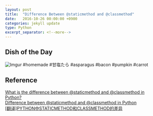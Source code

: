 ```yaml
---
layout: post
title:  "Difference Between @staticmethod and @classmethod"
date:   2016-10-26 00:00:00 +0900
categories: jekyll update
type: Python
excerpt_separator: <!--more-->
---
```

<!--more-->


Dish of the Day
---

![Imgur](http://i.imgur.com/rqwvWjm.jpg)
#homemade #甘塩たら #asparagus #bacon #pumpkin #carrot

Reference
---
[What is the difference between @staticmethod and @classmethod in Python?][R1]<br />
[Difference between @staticmethod and @classmethod in Python][R2]<br />
[[翻译]PYTHON中STATICMETHOD和CLASSMETHOD的差异][R3]


[R1]: http://stackoverflow.com/questions/136097/what-is-the-difference-between-staticmethod-and-classmethod-in-python
[R2]: http://pythoncentral.io/difference-between-staticmethod-and-classmethod-in-python/
[R3]: http://www.wklken.me/posts/2013/12/22/difference-between-staticmethod-and-classmethod-in-python.html
